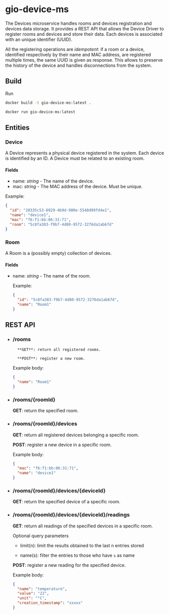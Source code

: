# gio-device-ms

The Devices microservice handles rooms and devices registration and devices data storage.
It provides a REST API that allows the Device Driver to register rooms and devices and store their data.
Each devices is associated with an unique identifier (UUID).

All the registering operations are *idempotent*: if a room or a device, identified respectively by their name and MAC address, are registered multiple times, the same UUID is given as response. This allows to preserve the history of the device and handles disconnections from the system.

## Build

Run

```bash
docker build -t gio-device-ms:latest .

docker run gio-device-ms:latest
```

## Entities

### Device

A Device represents a physical device registered in the system. Each device is identified by an ID.
A Device must be related to an existing room.

#### Fields

- name: *string* - The name of the device.
- mac: *string* -  The MAC address of the device. Must be unique.

Example:

```json
{
  "id": "20335c53-6929-4b9d-900e-5548d99fd4e1",
  "name": "device1",
  "mac": "f6:f1:bb:06:31:71",
  "room": "5c8fa383-f9b7-4d80-9572-3276da1ab67d"
}
```

### Room

A Room is a (possibly empty) collection of devices.

#### Fields

- name: *string* - The name of the room.

    Example:
    
    ```json
    {
      "id": "5c8fa383-f9b7-4d80-9572-3276da1ab67d",
      "name": "Room1"
    }
    ```

## REST API

- ### /rooms
    
        **GET**: return all registered rooms.
    
        **POST**: register a new room.
    
    Example body:
    ```json
    {
      "name": "Room1"
    }
    ```

- ### /rooms/{roomId}

    **GET**: return the specified room.
    
- ### /rooms/{roomId}/devices

    **GET**: return all registered devices belonging a specific room.

    **POST**: register a new device in a specific room.
    
    Example body:
    ```json
    {
      "mac": "f6:f1:bb:06:31:71",
      "name": "device1"
    }
    ```

- ### /rooms/{roomId}/devices/{deviceId}

    **GET**: return the specified device of a specific room.

- ### /rooms/{roomId}/devices/{deviceId}/readings

    **GET**: return all readings of the specified devices in a specific room.
    
    Optional query parameters
    
    - limit(n): limit the results obtained to the last n entries stored
    
    - name(s): filter the entries to those who have `s` as name
    
    **POST**: register a new reading for the specified device.
    
    Example body:
    ```json
    {
      "name": "temperature",
      "value": "22",
      "unit": "°C",
      "creation_timestamp": "xxxxx"
    }
    ```